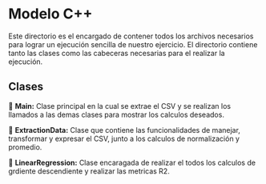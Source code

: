 # Modelo C++

Este directorio es el encargado de contener todos los archivos necesarios para lograr un ejecución sencilla de nuestro ejercicio. 
El directorio contiene tanto las clases como las cabeceras necesarias para el realizar la ejecución.

## Clases

📃 **Main:** Clase principal en la cual se extrae el CSV y se realizan los llamados a las demas clases para mostrar los calculos deseados.

📃 **ExtractionData:** Clase que contiene las funcionalidades de manejar, transformar y expresar el CSV, junto a los calculos de normalización y promedio.

📃 **LinearRegression:** Clase encaragada de realizar el todos los calculos de grdiente descendiente y realizar las metricas R2.
